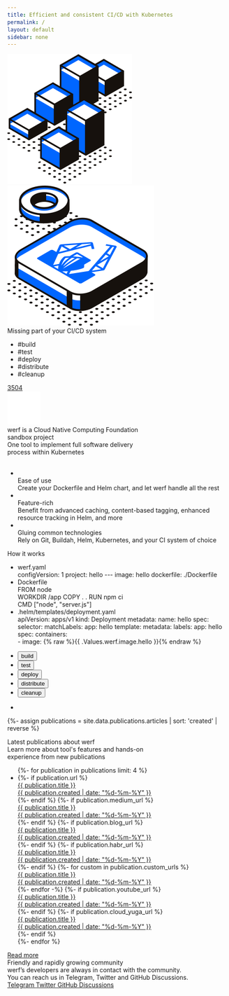 ```yaml
---
title: Efficient and consistent CI/CD with Kubernetes
permalink: /
layout: default
sidebar: none
---
```


<div class="intro-banner" id="intro-banner">
    <div class="page__container">
        <div class="intro-banner__background-shapes">
            <img class="left" src="/assets/images/backgrounds/intro-banner-left.svg" alt="">
            <img class="right" src="/assets/images/backgrounds/intro-banner-right.svg" alt="">
        </div>
        <div class="intro-banner__wrap">
            <div class="intro-banner__title">Missing part of your CI/CD system</div>
            <div class="intro-banner__tags">
                <ul class="tags__list">
                    <li class="tags__item">#build</li>
                    <li class="tags__item">#test</li>
                    <li class="tags__item">#deploy</li>
                    <li class="tags__item">#distribute</li>
                    <li class="tags__item">#cleanup</li>
                </ul>
            </div>
            <div class="intro-banner__links">
                <div class="intro-banner__links-github">
                    <span class="page__icon page__icon_github-white intro-banner__github-icon"></span>
                    <a href="https://github.com/werf/werf" class="intro-banner__github-counter">
                        <span class="intro-banner__github-counter-num"><span class="gh_counter">3504</span></span>
                    </a>
                </div>
                <div class="intro-banner__link-cncf">
                    <a href="https://www.cncf.io/projects/werf/" target="_blank">
                        <img src="/assets/images/cncf-logo-small.svg" alt="">
                    </a>
                    <div class="link-cncf__text">werf is a Cloud Native Computing Foundation<br> sandbox project</div>
                </div>
            </div>
        </div>
    </div>
</div>

<div class="building-utility" id="building-utility">
    <div class="page__container">
        <div class="building-utility__wrap">
            <div class="building-utility__title">One tool to implement full software delivery<br> process within Kubernetes</div>
            <div class="building-utility__pic">
                <img src="{% asset landing/building-utility-scheme.svg @path %}" alt="">
            </div>
        </div>
    </div>
</div>

<div class="features-card" id="werf-features">
    <div class="page__container">
        <div class="features-card__wrap">
            <ul class="features-card__list">
                <li class="features-card__item">
                    <div class="card__item-icon">
                        <img src="{% asset icons/gear.svg @path %}" alt="">
                    </div>
                    <div class="card__item-title">Ease of use</div>
                    <div class="card__item-text">Create your Dockerfile and Helm chart, and let werf handle all the rest</div>
                </li>
                <li class="features-card__item">
                    <div class="card__item-icon">
                        <img src="{% asset icons/box-icon.svg @path %}" alt="">
                    </div>
                    <div class="card__item-title">Feature-rich</div>
                    <div class="card__item-text">Benefit from advanced caching, content-based tagging, enhanced resource tracking in Helm, and more</div>
                </li>
                <li class="features-card__item">
                    <div class="card__item-icon">
                        <img src="{% asset icons/puzzles.svg @path %}" alt="">
                    </div>
                    <div class="card__item-title">Gluing common technologies</div>
                    <div class="card__item-text">Rely on Git, <span class="tooltip-text" title="Dockerfile builder from Red Hat">Buildah</span>, Helm, Kubernetes, and your CI system of choice</div>
                </li>
            </ul>
        </div>
    </div>
</div>

<div class="demo-block" id="how-it-works">
    <div class="page__container">
        <div class="demo-block__wrap">
            <div class="demo-block__title">How it works</div>
            <div class="demo-block__tabs-wrap">
                <div class="demo-block__code">
                    <ul class="code-list">
                        <li class="code-item">
                            <div class="code-item-title">werf.yaml</div>
                            <div class="code-item-text">
                                <span>configVersion: 1</span>
                                <span>project: hello</span>
                                <span>---</span>
                                <span>image: hello</span>
                                <span>dockerfile: ./Dockerfile</span>
                            </div>
                        </li>
                        <li class="code-item">
                            <div class="code-item-title">Dockerfile</div>
                            <div class="code-item-text">
                                <span>FROM node</span>
                                <br>
                                <span>WORKDIR /app</span>
                                <span>COPY . .</span>
                                <span>RUN npm ci</span>
                                <br>
                                <span>CMD ["node", "server.js"]</span>
                            </div>
                        </li>
                        <li class="code-item">
                            <div class="code-item-title">.helm/templates/deployment.yaml</div>
                            <div class="code-item-text">
                                <span>apiVersion: apps/v1</span>
                                <span>kind: Deployment</span>
                                <span>metadata:
                                    <span>name: hello</span>
                                </span>
                                <span>spec:
                                <span>selector:
                                    <span>matchLabels:
                                        <span>app: hello</span>
                                    </span>
                                </span>
                                <span>template:
                                    <span>metadata:
                                        <span>labels:
                                            <span>app: hello</span>
                                        </span>
                                    </span>
                                    <span>spec:
                                        <span>containers:<br>
                                            - image: {% raw %}{{ .Values.werf.image.hello }}{% endraw %}
                                        </span>
                                    </span>
                                </span>
                            </span>
                            </div>
                        </li>
                    </ul>
                </div>
                <div class="demo-block__tabs">
                    <div class="tabs__nav">
                        <ul class="tabs__nav-list">
                            <li class="tabs__nav-item"><button class="button active" data-tabs-button="build">build</button></li>
                            <li class="tabs__nav-item"><button class="button" data-tabs-button="test">test</button></li>
                            <li class="tabs__nav-item"><button class="button" data-tabs-button="deploy">deploy</button></li>
                            <li class="tabs__nav-item"><button class="button" data-tabs-button="distribute">distribute</button></li>
                            <li class="tabs__nav-item"><button class="button" data-tabs-button="cleanup">cleanup</button></li>
                        </ul>
                    </div>
                    <div class="tabs__video-wrap">
                        <ul class="tabs__video-list">
                            <li class="tabs__video-item" data-tabs-video="build">
                                <div class="tabs__video-item-terminal">
                                    <div class="tabs__video-item-container" id="demo"></div>
                                </div>
                            </li>
                        </ul>
                    </div>
                </div>
            </div>
        </div>
    </div>
</div>

{%- assign publications = site.data.publications.articles | sort: 'created' | reverse %}

<div class="publications" id="publications">
  <div class="page__container">
    <div class="publications__content">
      <div class="publications__title">Latest publications about werf</div>
      <div class="publications__subtitle">Learn more about tool's features and hands-on<br />experience from new publications</div>
      <div class="publications__cards">
        <ul class="publications__cards--list">
          {%- for publication in publications limit: 4 %}
            <li class="publications__cards--item">
              {%- if publication.url %}
                <a href="{{ publication.url }}" class="publications__cards--link" target="_blank">
                  <span class="publications__cards--pic" style="background-image: url('{{ publication.img | true_relative_url }}')"></span>
                  <div class="publications__cards--title">{{ publication.title }}</div>
                  <div class="publications__cards--date">{{ publication.created | date: "%d-%m-%Y" }}</div>
                </a>
              {%- endif %}
              {%- if publication.medium_url %}
                <a href="{{ publication.medium_url }}" class="publications__cards--link" target="_blank">
                  <span class="publications__cards--pic" style="background-image: url('{{ publication.img | true_relative_url }}')"></span>
                  <div class="publications__cards--title">{{ publication.title }}</div>
                  <div class="publications__cards--date">{{ publication.created | date: "%d-%m-%Y" }}</div>
                </a>
              {%- endif %}
              {%- if publication.blog_url %}
                <a href="{{ publication.blog_url }}" class="publications__cards--link" target="_blank">
                  <span class="publications__cards--pic" style="background-image: url('{{ publication.img | true_relative_url }}')"></span>
                  <div class="publications__cards--title">{{ publication.title }}</div>
                  <div class="publications__cards--date">{{ publication.created | date: "%d-%m-%Y" }}</div>
                </a>
              {%- endif %}
              {%- if publication.habr_url %}
                <a href="{{ publication.habr_url }}" class="publications__cards--link" target="_blank">
                  <span class="publications__cards--pic" style="background-image: url('{{ publication.img | true_relative_url }}')"></span>
                  <div class="publications__cards--title">{{ publication.title }}</div>
                  <div class="publications__cards--date">{{ publication.created | date: "%d-%m-%Y" }}</div>
                </a>
              {%- endif %}
              {%- for custom in publication.custom_urls %}
                <a href="{{ custom.url }}" class="publications__cards--link" target="_blank">
                  <span class="publications__cards--pic" style="background-image: url('{{ publication.img | true_relative_url }}')"></span>
                  <div class="publications__cards--title">{{ publication.title }}</div>
                  <div class="publications__cards--date">{{ publication.created | date: "%d-%m-%Y" }}</div>
                </a>
              {%- endfor -%}
              {%- if publication.youtube_url %}
                <a href="{{ publication.youtube_url }}" class="publications__cards--link" target="_blank">
                  <span class="publications__cards--pic" style="background-image: url('{{ publication.img | true_relative_url }}')"></span>
                  <div class="publications__cards--title">{{ publication.title }}</div>
                  <div class="publications__cards--date">{{ publication.created | date: "%d-%m-%Y" }}</div>
                </a>
              {%- endif %}
              {%- if publication.cloud_yuga_url %}
                <a href="{{ publication.cloud_yuga_url }}" class="publications__cards--link" target="_blank">
                  <span class="publications__cards--pic" style="background-image: url('{{ publication.img | true_relative_url }}')"></span>
                  <div class="publications__cards--title">{{ publication.title }}</div>
                  <div class="publications__cards--date">{{ publication.created | date: "%d-%m-%Y" }}</div>
                </a>
              {%- endif %}
            </li>
          {%- endfor %}
        </ul>
      </div>
      <div class="community__btns">
          <a href="/publications.html" class="page__btn page__btn_o publications__btn">
              <span>Read more</span>
          </a>
      </div>
    </div>
  </div>
</div>

<div class="community" id="community">
    <div class="page__container">
        <div class="community__content">
            <div class="community__title">Friendly and rapidly growing community</div>
            <div class="community__subtitle">werf’s developers are always in contact with the community.<br/> You can reach us in Telegram, Twitter and GitHub Discussions.</div>
            <div class="community__btns">
                <a href="{{ site.social_links[page.lang].telegram }}" target="_blank" class="page__btn page__btn_w community__btn">
                    <span class="page__icon page__icon_telegram"></span>
                    Telegram
                </a>
                <a href="{{ site.social_links[page.lang].twitter }}" target="_blank" class="page__btn page__btn_w community__btn">
                    <span class="page__icon page__icon_twitter"></span>
                    Twitter
                </a>
                <a href="https://github.com/werf/werf/discussions" rel="noopener noreferrer" target="_blank" class="page__btn page__btn_w community__btn">
                    <span class="page__icon page__icon_github"></span>
                    GitHub Discussions
                </a>
            </div>
        </div>
    </div>
</div>
